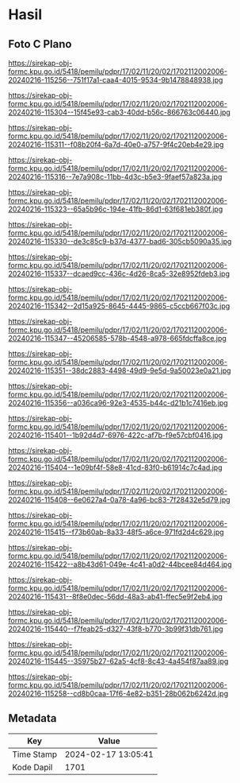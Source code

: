 # Hasil

## Foto C Plano

https://sirekap-obj-formc.kpu.go.id/5418/pemilu/pdpr/17/02/11/20/02/1702112002006-20240216-115256--751f17a1-caa4-4015-9534-9b1478848938.jpg

https://sirekap-obj-formc.kpu.go.id/5418/pemilu/pdpr/17/02/11/20/02/1702112002006-20240216-115304--15f45e93-cab3-40dd-b56c-866763c06440.jpg

https://sirekap-obj-formc.kpu.go.id/5418/pemilu/pdpr/17/02/11/20/02/1702112002006-20240216-115311--f08b20f4-6a7d-40e0-a757-9f4c20eb4e29.jpg

https://sirekap-obj-formc.kpu.go.id/5418/pemilu/pdpr/17/02/11/20/02/1702112002006-20240216-115316--7e7a908c-11bb-4d3c-b5e3-9faef57a823a.jpg

https://sirekap-obj-formc.kpu.go.id/5418/pemilu/pdpr/17/02/11/20/02/1702112002006-20240216-115323--65a5b96c-194e-41fb-86d1-63f681eb380f.jpg

https://sirekap-obj-formc.kpu.go.id/5418/pemilu/pdpr/17/02/11/20/02/1702112002006-20240216-115330--de3c85c9-b37d-4377-bad6-305cb5090a35.jpg

https://sirekap-obj-formc.kpu.go.id/5418/pemilu/pdpr/17/02/11/20/02/1702112002006-20240216-115337--dcaed9cc-436c-4d26-8ca5-32e8952fdeb3.jpg

https://sirekap-obj-formc.kpu.go.id/5418/pemilu/pdpr/17/02/11/20/02/1702112002006-20240216-115342--2d15a925-8645-4445-9865-c5ccb667f03c.jpg

https://sirekap-obj-formc.kpu.go.id/5418/pemilu/pdpr/17/02/11/20/02/1702112002006-20240216-115347--45206585-578b-4548-a978-665fdcffa8ce.jpg

https://sirekap-obj-formc.kpu.go.id/5418/pemilu/pdpr/17/02/11/20/02/1702112002006-20240216-115351--38dc2883-4498-49d9-9e5d-9a50023e0a21.jpg

https://sirekap-obj-formc.kpu.go.id/5418/pemilu/pdpr/17/02/11/20/02/1702112002006-20240216-115356--a036ca96-92e3-4535-b44c-d21b1c7416eb.jpg

https://sirekap-obj-formc.kpu.go.id/5418/pemilu/pdpr/17/02/11/20/02/1702112002006-20240216-115401--1b92d4d7-6976-422c-af7b-f9e57cbf0416.jpg

https://sirekap-obj-formc.kpu.go.id/5418/pemilu/pdpr/17/02/11/20/02/1702112002006-20240216-115404--1e09bf4f-58e8-41cd-83f0-b61914c7c4ad.jpg

https://sirekap-obj-formc.kpu.go.id/5418/pemilu/pdpr/17/02/11/20/02/1702112002006-20240216-115408--6e0627a4-0a78-4a96-bc83-7f28432e5d79.jpg

https://sirekap-obj-formc.kpu.go.id/5418/pemilu/pdpr/17/02/11/20/02/1702112002006-20240216-115415--f73b60ab-8a33-48f5-a6ce-971fd2d4c629.jpg

https://sirekap-obj-formc.kpu.go.id/5418/pemilu/pdpr/17/02/11/20/02/1702112002006-20240216-115422--a8b43d61-049e-4c41-a0d2-44bcee84d464.jpg

https://sirekap-obj-formc.kpu.go.id/5418/pemilu/pdpr/17/02/11/20/02/1702112002006-20240216-115431--8f8e0dec-56dd-48a3-ab41-ffec5e9f2eb4.jpg

https://sirekap-obj-formc.kpu.go.id/5418/pemilu/pdpr/17/02/11/20/02/1702112002006-20240216-115440--f7feab25-d327-43f8-b770-3b99f31db761.jpg

https://sirekap-obj-formc.kpu.go.id/5418/pemilu/pdpr/17/02/11/20/02/1702112002006-20240216-115445--35975b27-62a5-4cf8-8c43-4a454f87aa89.jpg

https://sirekap-obj-formc.kpu.go.id/5418/pemilu/pdpr/17/02/11/20/02/1702112002006-20240216-115258--cd8b0caa-17f6-4e82-b351-28b062b6242d.jpg


## Metadata

| Key        | Value               |
| ---------- | ------------------- |
| Time Stamp | 2024-02-17 13:05:41 |
| Kode Dapil | 1701                |



